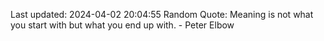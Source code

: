 Last updated: 2024-04-02 20:04:55
Random Quote: Meaning is not what you start with but what you end up with. - Peter Elbow